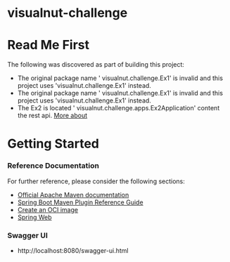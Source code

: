 # visualnut-challenge

# Read Me First
The following was discovered as part of building this project:

* The original package name ' visualnut.challenge.Ex1' is invalid and this project uses 'visualnut.challenge.Ex1' instead.
* The original package name ' visualnut.challenge.Ex1' is invalid and this project uses 'visualnut.challenge.Ex1' instead.
* The Ex2 is located ' visualnut.challenge.apps.Ex2Application' content the rest api. [More about](#swagger-ui)

# Getting Started

### Reference Documentation
For further reference, please consider the following sections:

* [Official Apache Maven documentation](https://maven.apache.org/guides/index.html)
* [Spring Boot Maven Plugin Reference Guide](https://docs.spring.io/spring-boot/docs/2.6.7/maven-plugin/reference/html/)
* [Create an OCI image](https://docs.spring.io/spring-boot/docs/2.6.7/maven-plugin/reference/html/#build-image)
* [Spring Web](https://docs.spring.io/spring-boot/docs/2.6.7/reference/htmlsingle/#boot-features-developing-web-applications)
### Swagger UI
- http://localhost:8080/swagger-ui.html